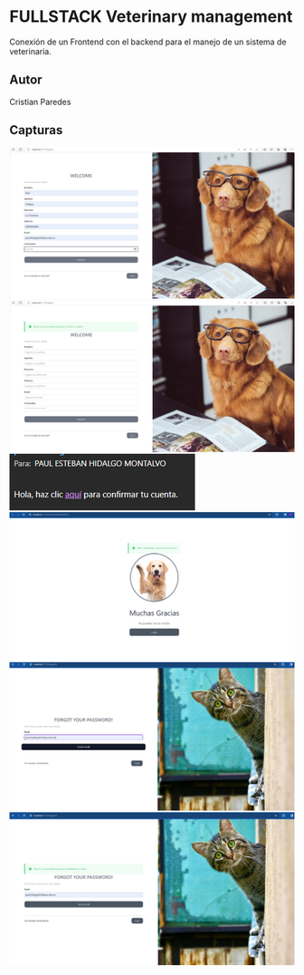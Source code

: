 
# FULLSTACK Veterinary management

Conexión de un Frontend con el backend para el manejo de un sistema de veterinaria.


## Autor

Cristian Paredes

## Capturas

![alt text](image.png)
![alt text](image-1.png)
![alt text](image-2.png)
![alt text](image-3.png)
![alt text](image-4.png)
![alt text](image-5.png)
